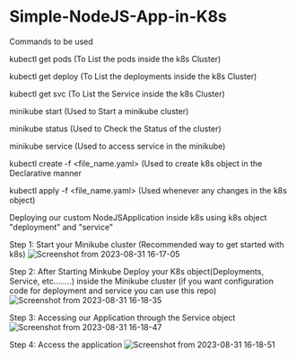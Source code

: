 # Simple-NodeJS-App-in-K8s
Commands to be used 

kubectl get pods  (To List the pods inside the k8s Cluster)

kubectl get deploy (To List the deployments inside the k8s Cluster)

kubectl get svc (To List the Service inside the k8s Cluster)

minikube start (Used to Start a minikube cluster)

minikube status (Used to Check the Status of the cluster)

minikube service <service name> (Used to access service in the minikube)

kubectl create -f <file_name.yaml> (Used to create k8s object in the Declarative manner

kubectl apply -f <file_name.yaml>  (Used whenever any changes in the k8s object)



Deploying our custom NodeJSApplication inside k8s using k8s object "deployment" and "service"

Step 1: Start your Minikube cluster (Recommended way to get started with k8s)
![Screenshot from 2023-08-31 16-17-05](https://github.com/Achanandhi-M/Simple-NodeJS-App-in-K8s/assets/110651321/38b2fe87-cb18-4290-8680-8d1b581d7089)

Step 2: After Starting Minkube Deploy your K8s object(Deployments, Service, etc........) inside the Minikube cluster (if you want configuration code for deployment and service you can use this repo)
![Screenshot from 2023-08-31 16-18-35](https://github.com/Achanandhi-M/Simple-NodeJS-App-in-K8s/assets/110651321/e531b8ac-12f9-4f57-b80c-77119d5f7149)

Step 3: Accessing our Application through the Service object
![Screenshot from 2023-08-31 16-18-47](https://github.com/Achanandhi-M/Simple-NodeJS-App-in-K8s/assets/110651321/98c7a419-4f0f-4ea0-8d9c-c4db1abdebce)

Step 4: Access the application
![Screenshot from 2023-08-31 16-18-51](https://github.com/Achanandhi-M/Simple-NodeJS-App-in-K8s/assets/110651321/e6537dc4-d3bf-49b0-a366-56ce14b712ae)




